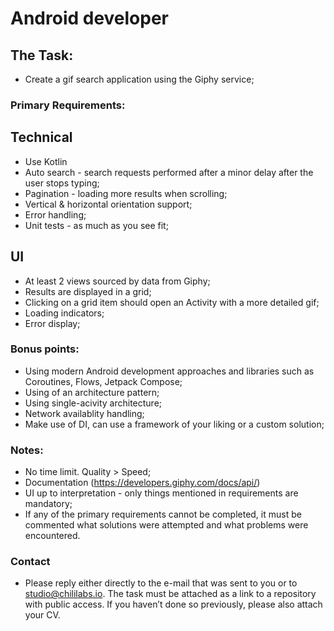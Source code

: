 # Android developer

## The Task:
- Create a gif search application using the Giphy service;

### Primary Requirements:
## Technical
- Use Kotlin
- Auto search - search requests performed after a minor delay after the user stops typing;
- Pagination - loading more results when scrolling;
- Vertical & horizontal orientation support;
- Error handling;
- Unit tests - as much as you see fit;
  
## UI
- At least 2 views sourced by data from Giphy;
- Results are displayed in a grid;
- Clicking on a grid item should open an Activity with a more detailed gif;
- Loading indicators;
- Error display;

### Bonus points:
- Using modern Android development approaches and libraries such as Coroutines, Flows, Jetpack Compose;
- Using of an architecture pattern;
- Using single-acivity architecture;
- Network availablity handling;
- Make use of DI, can use a framework of your liking or a custom solution;

### Notes:
- No time limit. Quality > Speed;
- Documentation (https://developers.giphy.com/docs/api/)
- UI up to interpretation - only things mentioned in requirements are mandatory;
- If any of the primary requirements cannot be completed, it must be commented what solutions were attempted and what problems were encountered.

### Contact
- Please reply either directly to the e-mail that was sent to you or to studio@chililabs.io. The task must be attached as a link to a repository with public access. If you haven’t done so previously, please also attach your CV.

